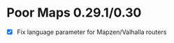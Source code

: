 Poor Maps 0.29.1/0.30
=====================

* [x] Fix language parameter for Mapzen/Valhalla routers
